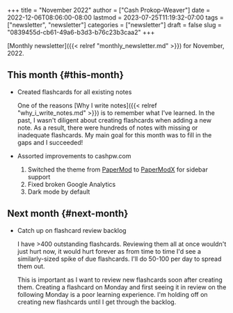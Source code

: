 +++
title = "November 2022"
author = ["Cash Prokop-Weaver"]
date = 2022-12-06T08:06:00-08:00
lastmod = 2023-07-25T11:19:32-07:00
tags = ["newsletter", "newsletter"]
categories = ["newsletter"]
draft = false
slug = "0839455d-cb61-49a6-b3d3-b76c23b3caa2"
+++

[Monthly newsletter]({{< relref "monthly_newsletter.md" >}}) for November, 2022.


## This month {#this-month}

-   Created flashcards for all existing notes

    One of the reasons [Why I write notes]({{< relref "why_i_write_notes.md" >}}) is to remember what I've learned. In the past, I wasn't diligent about creating flashcards when adding a new note. As a result, there were hundreds of notes with missing or inadequate flashcards. My main goal for this month was to fill in the gaps and I succeeded!

-   Assorted improvements to cashpw.com
    1.  Switched the theme from [PaperMod](https://github.com/adityatelange/hugo-PaperMod) to [PaperModX](https://github.com/reorx/hugo-PaperModX) for sidebar support
    2.  Fixed broken Google Analytics
    3.  Dark mode by default


## Next month {#next-month}

-   Catch up on flashcard review backlog

    I have &gt;400 outstanding flashcards. Reviewing them all at once wouldn't just hurt now, it would hurt forever as from time to time I'd see a similarly-sized spike of due flashcards. I'll do 50-100 per day to spread them out.

    This is important as I want to review new flashcards soon after creating them. Creating a flashcard on Monday and first seeing it in review on the following Monday is a poor learning experience. I'm holding off on creating new flashcards until I get through the backlog.
